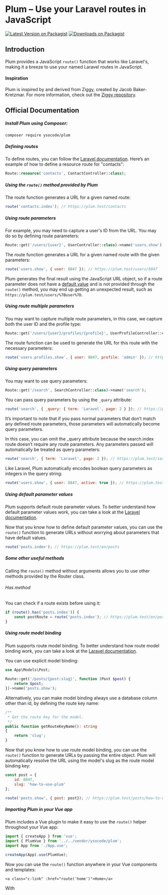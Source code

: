 # Plum – Use your Laravel routes in JavaScript

[![Latest Version on Packagist](https://img.shields.io/packagist/v/ysocode/plum.svg?style=flat)](https://packagist.org/packages/ysocode/plum)
[![Downloads on Packagist](https://img.shields.io/packagist/dt/ysocode/plum.svg?style=flat)](https://packagist.org/packages/ysocode/plum)

## Introduction

Plum provides a JavaScript `route()` function that works like Laravel's, making it a breeze to use
your named Laravel routes in JavaScript.

#### Inspiration

Plum is inspired by and derived from Ziggy, created by Jacob Baker-Kretzmar. For more information, check
out the [Ziggy repository](https://github.com/tighten/ziggy).

## Official Documentation

##### Install Plum using Composer:

```shell
composer require ysocode/plum
```

##### Defining routes

To define routes, you can follow the [Laravel documentation](https://laravel.com/docs/11.x/routing).
Here’s an example of how to define a resource route for "contacts":
```php
Route::resource('contacts', ContactController::class);
```

##### Using the `route()` method provided by Plum

The route function generates a URL for a given named route:
```js
route('contacts.index'); // https://plum.test/contacts
```

##### Using route parameters

For example, you may need to capture a user's ID from the URL. You may do so by defining route parameters:
```php
Route::get('/users/{user}', UserController::class)->name('users.show');
```

The route function generates a URL for a given named route with the given parameters:
```js
route('users.show', { user: 8847 }); // https://plum.test/users/8847
```

Plum generates the final result using the JavaScript URL object, so if a route parameter does not
have a [default value](#using-default-parameter-values) and is not provided through the `route()` method,
you may end up getting an unexpected result, such as `https://plum.test/users/%7Buser%7D`.

##### Using route multiple parameters

You may want to capture multiple route parameters, in this case, we capture both the user ID and the
profile type:
```php
Route::get('/users/{user}/profiles/{profile}', UserProfileController::class)->name('users.profiles.show');
```

The route function can be used to generate the URL for this route with the necessary parameters:
```js
route('users.profiles.show', { user: 8847, profile: 'admin' }); // https://plum.test/users/8847/profiles/admin
```

##### Using query parameters

You may want to use query parameters:
```php
Route::get('/search', SearchController::class)->name('search');
```

You can pass query parameters by using the `_query` attribute:
```js
route('search', { _query: { term: 'Laravel', page: 2 } }); // https://plum.test/search?term=Laravel&page=2
```

It’s important to note that if you pass normal parameters that don’t match any defined route
parameters, those parameters will automatically become query parameters.

In this case, you can omit the _query attribute because the search.index route doesn’t require
any route parameters. Any parameters passed will automatically be treated as query parameters:
```js
route('search', { term: 'Laravel', page: 2 }); // https://plum.test/search?term=Laravel&page=2
```

Like Laravel, Plum automatically encodes boolean query parameters as integers in the query string:
```js
route('users.show', { user: 8847, active: true }); // https://plum.test/users/8847?active=1
```

##### Using default parameter values

Plum supports default route parameter values. To better understand how default parameter values work,
you can take a look at the [Laravel documentation](https://laravel.com/docs/urls#default-values).

Now that you know how to define default parameter values, you can use the `route()` function to generate
URLs without worrying about parameters that have default values.
```js
route('posts.index'); // https://plum.test/en/posts
```

##### Some other useful methods

Calling the `route()` method without arguments allows you to use other methods provided by the Router class.

###### Has method

You can check if a route exists before using it:
```js
if (route().has('posts.index')) {
    const postRoute = route('posts.index'); // https://plum.test/en/posts
}
```

##### Using route model binding

Plum supports route model binding. To better understand how route model binding work, you can take a
look at the [Laravel documentation](https://laravel.com/docs/11.x/routing#route-model-binding).

You can use explicit model binding:
```php
use App\Models\Post;
 
Route::get('/posts/{post:slug}', function (Post $post) {
    return $post;
})->name('posts.show');
```

Alternatively, you can make model binding always use a database column other than id, by defining the
route key name:
```php
/**
 * Get the route key for the model.
 */
public function getRouteKeyName(): string
{
    return 'slug';
}
```

Now that you know how to use route model binding, you can use the `route()` function to generate URLs by
passing the entire object. Plum will automatically resolve the URL using the model's slug as the route
model binding key:
```js
const post = {
    id: 8847,
    slug: 'how-to-use-plum'
};

route('posts.show', { post: post}); // https://plum.test/posts/how-to-use-plum
```

##### Importing Plum in your Vue app

Plum includes a Vue plugin to make it easy to use the `route()` helper throughout your Vue app:
```js
import { createApp } from 'vue';
import { PlumVue } from '../../vendor/ysocode/plum';
import App from './App.vue';

createApp(App).use(PlumVue);
```

Now you can use the `route()` function anywhere in your Vue components and templates:
```vue
<a class="c-link" :href="route('home')">Home</a>
```

With <script setup> in Vue 3 you can use inject to make the `route()` function available in your component script:
```vue
<script setup>
import { inject } from 'vue';
const route = inject('route');
</script>
```

## License

Plum is open-sourced software licensed under the [MIT license](LICENSE.md).
